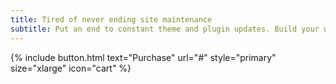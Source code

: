 ```yaml
---
title: Tired of never ending site maintenance
subtitle: Put an end to constant theme and plugin updates. Build your website with Jekyll static generator and get on with what matters the most, your business.
---
```


{% include button.html text="Purchase" url="#" style="primary" size="xlarge" icon="cart" %}